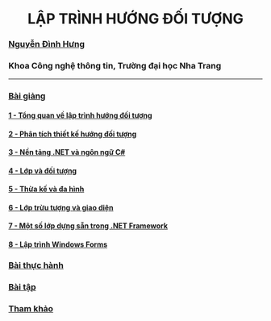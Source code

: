 <h1 align="center"> 
LẬP TRÌNH HƯỚNG ĐỐI TƯỢNG
</h1>

### [Nguyễn Đình Hưng](https://nd-hung.github.io/)

### Khoa Công nghệ thông tin, Trường đại học Nha Trang
<hr>

### [Bài giảng](Lecturenotes)
#### [1 - Tổng quan về lập trình hướng đối tượng](Lecturenotes/01-overview) 

#### [2 - Phân tích thiết kế hướng đối tượng](https://github.com/nd-hung/OOP/tree/main/LectureNotes/02-OOP-Analysis-and-Design) 

#### [3 - Nền tảng .NET và ngôn ngữ C#](https://github.com/nd-hung/OOP/tree/main/LectureNotes/03-dotnet-and-csharp) 

#### [4 - Lớp và đối tượng](https://github.com/nd-hung/OOP/tree/main/LectureNotes/04-Classes-and-Objects) 

#### [5 - Thừa kế và đa hình](https://github.com/nd-hung/OOP/tree/main/LectureNotes/05-Inheritance) 

#### [6 - Lớp trừu tượng và giao diện ](https://github.com/nd-hung/OOP/tree/main/LectureNotes/06-Abstract-Classes) 

#### [7 - Một số lớp dựng sẵn trong .NET Framework](https://github.com/nd-hung/OOP/tree/main/LectureNotes/07-dotnet-builtin-classes) 

#### [8 - Lập trình Windows Forms](LectureNotes/08-Windows-Forms-Apps) 

### [Bài thực hành](Labs)

### [Bài tập](Assignments)

### [Tham khảo](References.md)